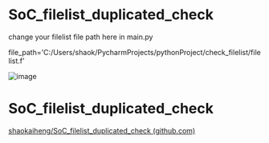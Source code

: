 # SoC_filelist_duplicated_check

change your filelist file path here in main.py

file_path='C:/Users/shaok/PycharmProjects/pythonProject/check_filelist/filelist.f'

![image](https://github.com/shaokaiheng/SoC_filelist_duplicated_check/assets/42096123/a8e32489-1f68-4f13-ab06-d9a568a38d71)

# SoC\_filelist\_duplicated\_check

[shaokaiheng/SoC\_filelist\_duplicated\_check (github.com)](https://github.com/shaokaiheng/SoC_filelist_duplicated_check "shaokaiheng/SoC_filelist_duplicated_check (github.com)")

